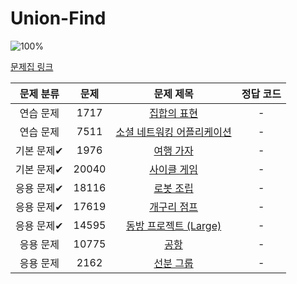 # Union-Find

![100%](https://progress-bar.xyz/0/?scale=9&title=progress&width=500&color=babaca&suffix=/9)

[문제집 링크](https://www.acmicpc.net/workbook/view/21218)

| 문제 분류 | 문제 | 문제 제목 | 정답 코드 |
| :--: | :--: | :--: | :--: |
| 연습 문제 | 1717 | [집합의 표현](https://www.acmicpc.net/problem/1717) | - |
| 연습 문제 | 7511 | [소셜 네트워킹 어플리케이션](https://www.acmicpc.net/problem/7511) | - |
| 기본 문제✔ | 1976 | [여행 가자](https://www.acmicpc.net/problem/1976) | - |
| 기본 문제✔ | 20040 | [사이클 게임](https://www.acmicpc.net/problem/20040) | - |
| 응용 문제✔ | 18116 | [로봇 조립](https://www.acmicpc.net/problem/18116) | - |
| 응용 문제✔ | 17619 | [개구리 점프](https://www.acmicpc.net/problem/17619) | - |
| 응용 문제✔ | 14595 | [동방 프로젝트 (Large)](https://www.acmicpc.net/problem/14595) | - |
| 응용 문제 | 10775 | [공항](https://www.acmicpc.net/problem/10775) | - |
| 응용 문제 | 2162 | [선분 그룹](https://www.acmicpc.net/problem/2162) | - |

